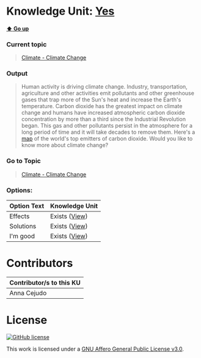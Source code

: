 # Knowledge Unit: [Yes](../../knowledge_units/climate-climate-change/yes.md)

#### [:arrow_up: Go up](../../topics/climate-climate-change.md)
### Current topic
> [Climate - Climate Change](../../topics/climate-climate-change.md)
### Output
> Human activity is driving climate change. Industry, transportation, agriculture and other activities emit pollutants and other greenhouse gases that trap more of the Sun&#039;s heat and increase the Earth&#039;s temperature. Carbon dioxide has the greatest impact on climate change and humans have increased atmospheric carbon dioxide concentration by more than a third since the Industrial Revolution began. This gas and other pollutants persist in the atmosphere for a long period of time and it will take decades to remove them. Here&#039;s a [map](https://ichef.bbci.co.uk/news/624/cpsprodpb/5294/production/_110504112_total_emissions_v2-nc.png) of the world&#039;s top emitters of carbon dioxide. Would you like to know more about climate change?
### Go to Topic
> [Climate - Climate Change](../../topics/climate-climate-change.md)

### Options: 

| Option Text | Knowledge Unit |
| - | - |  
| Effects  |  Exists ([View](../../knowledge_units/climate-climate-change/effects.md))  |  
| Solutions  |  Exists ([View](../../knowledge_units/climate-climate-change/solutions.md))  |  
| I&#039;m good  |  Exists ([View](../../knowledge_units/climate-climate-change/im-good.md))  | 

# Contributors

| Contributor/s to this KU |
| - | 
| Anna Cejudo |

# License
[![GitHub license](https://img.shields.io/github/license/inbrainz/cerebro)](https://github.com/inbrainz/cerebro/blob/master/LICENSE)

This work is licensed under a [GNU Affero General Public License v3.0](https://www.gnu.org/licenses/agpl-3.0.txt).